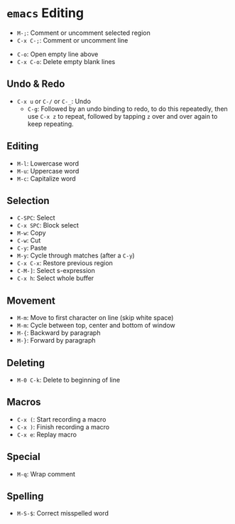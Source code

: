 # `emacs` Editing

* `M-;`: Comment or uncomment selected region
* `C-x C-;`: Comment or uncomment line
- `C-o`: Open empty line above
- `C-x C-o`: Delete empty blank lines

## Undo & Redo

- `C-x u` or `C-/` or `C-_`: Undo
  - `C-g`: Followed by an undo binding to redo, to do this repeatedly, then use `C-x z` to repeat, followed by tapping `z` over and over again to keep repeating.

## Editing

- `M-l`: Lowercase word
- `M-u`: Uppercase word
- `M-c`: Capitalize word

## Selection

- `C-SPC`: Select
- `C-x SPC`: Block select
- `M-w`: Copy
- `C-w`: Cut
- `C-y`: Paste
- `M-y`: Cycle through matches (after a `C-y`)
- `C-x C-x`: Restore previous region
- `C-M-]`: Select s-expression
- `C-x h`: Select whole buffer

## Movement

- `M-m`: Move to first character on line (skip white space)
- `M-m`: Cycle between top, center and bottom of window
- `M-{`: Backward by paragraph
- `M-}`: Forward by paragraph

## Deleting

- `M-0 C-k`: Delete to beginning of line

## Macros

- `C-x (`: Start recording a macro
- `C-x )`: Finish recording a macro
- `C-x e`: Replay macro

## Special

- `M-q`: Wrap comment

## Spelling

- `M-S-$`: Correct misspelled word
